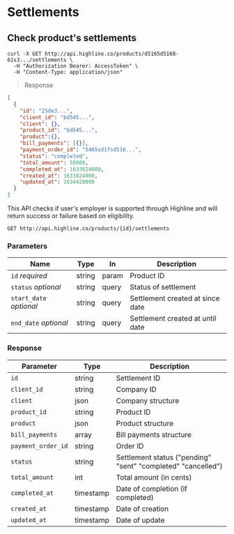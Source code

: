 # Settlements

## Check product's settlements

```shell
curl -X GET http://api.highline.co/products/d5165d5168-61s3.../settlements \
  -H "Authorization Bearer: AccessToken" \
  -H "Content-Type: application/json"
```

> Response

```json
[
  {
    "id": "25de3...",
    "client_id": "bd545...",
    "client": {},
    "product_id": "bd545...",
    "product":{},
    "bill_payments": [{}],
    "payment_order_id": "5465sd1fsd516...",
    "status": "completed",
    "total_amount": 50000,
    "completed_at": 1633824000,
    "created_at": 1633824000,
    "updated_at": 1634428800
  }
]
```

This API checks if user's employer is supported through Highline and will return success or failure based on eligibility.

`GET http://api.highline.co/products/{id}/settlements`

### Parameters

Name | Type | In | Description
--------- | ------- | ------ | --------
`id` *required* | string | param | Product ID
`status` *optional* | string | query | Status of settlement
`start_date` *optional* | string | query | Settlement created at since date
`end_date` *optional* | string | query | Settlement created at until date

### Response

Parameter | Type | Description
--------- | ------- | -----------
`id` | string | Settlement ID
`client_id` | string | Company ID
`client` | json | Company structure
`product_id` | string | Product ID
`product` | json | Product structure
`bill_payments` | array | Bill payments structure
`payment_order_id` | string | Order ID
`status` | string | Settlement status ("pending" "sent" "completed" "cancelled")
`total_amount` | int | Total amount (in cents)
`completed_at` | timestamp | Date of completion (if completed)
`created_at` | timestamp | Date of creation
`updated_at` | timestamp | Date of update